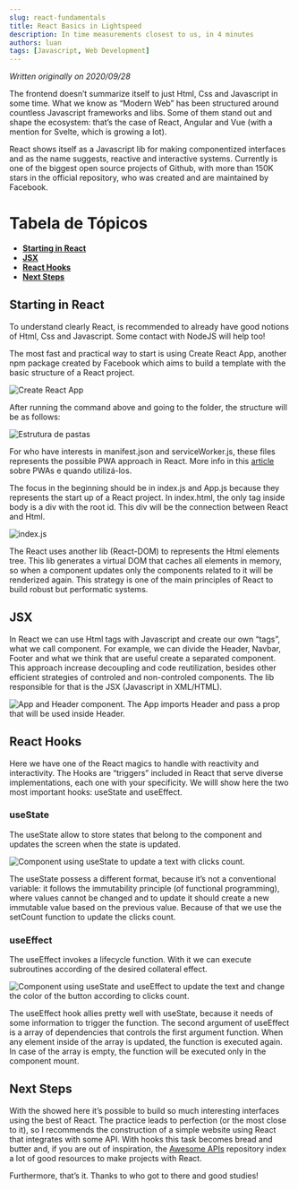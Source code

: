 ```yaml
---
slug: react-fundamentals
title: React Basics in Lightspeed
description: In time measurements closest to us, in 4 minutes
authors: luan
tags: [Javascript, Web Development]
---
```


*Written originally on 2020/09/28*

The frontend doesn’t summarize itself to just Html, Css and Javascript in some time. What we know as “Modern Web” has been structured around countless Javascript frameworks and libs. Some of them stand out and shape the ecosystem: that’s the case of React, Angular and Vue (with a mention for Svelte, which is growing a lot).

<!--truncate-->

React shows itself as a Javascript lib for making componentized interfaces and as the name suggests, reactive and interactive systems. Currently is one of the biggest open source projects of Github, with more than 150K stars in the official repository, who was created and are maintained by Facebook.

# Tabela de Tópicos
- [**Starting in React**](#starting-in-react)
- [**JSX**](#jsx)
- [**React Hooks**](#react-hooks)
- [**Next Steps**](#next-steps)

## Starting in React
To understand clearly React, is recommended to already have good notions of Html, Css and Javascript. Some contact with NodeJS will help too!

The most fast and practical way to start is using Create React App, another npm package created by Facebook which aims to build a template with the basic structure of a React project.

![Create React App](./react-fundamentals-1.png)

After running the command above and going to the folder, the structure will be as follows:

![Estrutura de pastas](./react-fundamentals-2.png)

For who have interests in manifest.json and serviceWorker.js, these files represents the possible PWA approach in React. More info in this [article](https://medium.com/@victoriwakawa/como-transformar-sua-aplica%C3%A7%C3%A3o-reactjs-em-um-pwa-e-ser%C3%A1-que-voc%C3%AA-deve-fazer-isso-567a8552c96d) sobre PWAs e quando utilizá-los.

The focus in the beginning should be in index.js and App.js because they represents the start up of a React project. In index.html, the only tag inside body is a div with the root id. This div will be the connection between React and Html.

![index.js](./react-fundamentals-3.png)

The React uses another lib (React-DOM) to represents the Html elements tree. This lib generates a virtual DOM that caches all elements in memory, so when a component updates only the components related to it will be renderized again. This strategy is one of the main principles of React to build robust but performatic systems.

## JSX
In React we can use Html tags with Javascript and create our own “tags”, what we call component. For example, we can divide the Header, Navbar, Footer and what we think that are useful create a separated component. This approach increase decoupling and code reutilization, besides other efficient strategies of controled and non-controled components. The lib responsible for that is the JSX (Javascript in XML/HTML).

![App and Header component. The App imports Header and pass a prop that will be used inside Header.](./react-fundamentals-4.png)

## React Hooks
Here we have one of the React magics to handle with reactivity and interactivity. The Hooks are “triggers” included in React that serve diverse implementations, each one with your specificity. We willl show here the two most important hooks: useState and useEffect.

### useState

The useState allow to store states that belong to the component and updates the screen when the state is updated.

![Component using useState to update a text with clicks count.](./react-fundamentals-5.png)

The useState possess a different format, because it’s not a conventional variable: it follows the immutability principle (of functional programming), where values cannot be changed and to update it should create a new immutable value based on the previous value. Because of that we use the setCount function to update the clicks count.

### useEffect

The useEffect invokes a lifecycle function. With it we can execute subroutines according of the desired collateral effect.

![Component using useState and useEffect to update the text and change the color of the button according to clicks count.](./react-fundamentals-6.png)

The useEffect hook allies pretty well with useState, because it needs of some information to trigger the function. The second argument of useEffect is a array of dependencies that controls the first argument function. When any element inside of the array is updated, the function is executed again. In case of the array is empty, the function will be executed only in the component mount.

## Next Steps

With the showed here it’s possible to build so much interesting interfaces using the best of React. The practice leads to perfection (or the most close to it), so I recommends the construction of a simple website using React that integrates with some API. With hooks this task becomes bread and butter and, if you are out of inspiration, the [Awesome APIs](https://github.com/TonnyL/Awesome_APIs) repository index a lot of good resources to make projects with React.

Furthermore, that’s it. Thanks to who got to there and good studies!